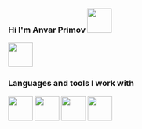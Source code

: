 ### Hi I'm Anvar Primov <img src = "https://media0.giphy.com/media/gM5qFksULw54NMWyry/giphy.gif?cid=ecf05e47yc038ldwnzo27qv5fsak36usf7tr2il5vc54qwfc&rid=giphy.gif&ct=s" width = 50px> <br/>
<a href = "https://www.t.me/anvar_primov"> <img src = "https://w7.pngwing.com/pngs/723/481/png-transparent-telegram-computer-icons-logo-instant-messaging-logo-telegram-blue-angle-triangle.png" width = 50px></a>
<br/>
### Languages and tools I work with
<code><img src = "https://encrypted-tbn0.gstatic.com/images?q=tbn:ANd9GcRhMY2qZI37O4qz7YcbSaIiYeSXY0-epvdSxw&usqp=CAU" width = 50px></code>
<code><img src = "https://encrypted-tbn0.gstatic.com/images?q=tbn:ANd9GcTIIQWV2xYEegOOR_chOaMtgRwhXV8-O7mm4Q&usqp=CAU" width = 50px></code>
<code><img src = "https://encrypted-tbn0.gstatic.com/images?q=tbn:ANd9GcRhMY2qZI37O4qz7YcbSaIiYeSXY0-epvdSxw&usqp=CAU" width = 50px></code>
<code><img src = "https://encrypted-tbn0.gstatic.com/images?q=tbn:ANd9GcRhMY2qZI37O4qz7YcbSaIiYeSXY0-epvdSxw&usqp=CAU" width = 50px></code>
